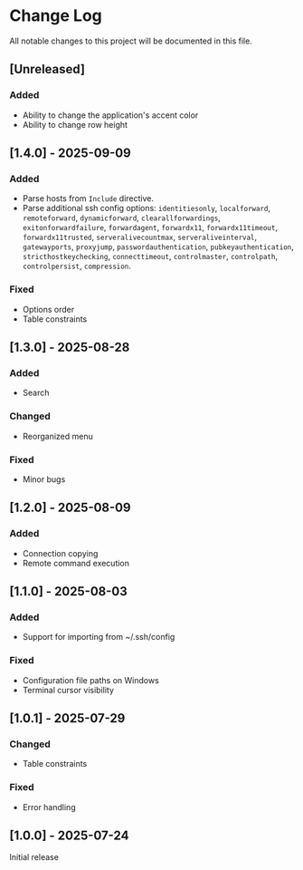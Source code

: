 # Change Log
All notable changes to this project will be documented in this file.

## [Unreleased]
### Added
- Ability to change the application's accent color
- Ability to change row height

## [1.4.0] - 2025-09-09
### Added
- Parse hosts from `Include` directive.
- Parse additional ssh config options: `identitiesonly`, `localforward`, `remoteforward`, `dynamicforward`, `clearallforwardings`, `exitonforwardfailure`, `forwardagent`, `forwardx11`, `forwardx11timeout`, `forwardx11trusted`, `serveralivecountmax`, `serveraliveinterval`, `gatewayports`, `proxyjump`, `passwordauthentication`, `pubkeyauthentication`, `stricthostkeychecking`, `connecttimeout`, `controlmaster`, `controlpath`, `controlpersist`, `compression`.
### Fixed
- Options order
- Table constraints

## [1.3.0] - 2025-08-28
### Added
- Search
### Changed
- Reorganized menu
### Fixed
- Minor bugs

## [1.2.0] - 2025-08-09
### Added
- Connection copying
- Remote command execution

## [1.1.0] - 2025-08-03
### Added
- Support for importing from ~/.ssh/config
### Fixed
- Configuration file paths on Windows
- Terminal cursor visibility

## [1.0.1] - 2025-07-29
### Changed
- Table constraints
### Fixed
- Error handling

## [1.0.0] - 2025-07-24
Initial release
